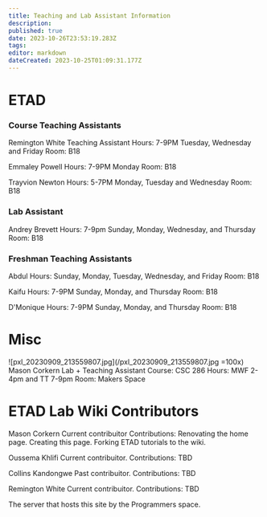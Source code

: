 ```yaml
---
title: Teaching and Lab Assistant Information
description: 
published: true
date: 2023-10-26T23:53:19.283Z
tags: 
editor: markdown
dateCreated: 2023-10-25T01:09:31.177Z
---
```


# ETAD
### Course Teaching Assistants 
Remington White
Teaching Assistant
Hours: 7-9PM Tuesday, Wednesday and Friday
Room: B18

Emmaley Powell
Hours: 7-9PM Monday
Room: B18

Trayvion Newton
Hours: 5-7PM Monday, Tuesday and Wednesday
Room: B18

### Lab Assistant
Andrey Brevett
Hours: 7-9pm Sunday, Monday, Wednesday, and Thursday
Room: B18

### Freshman Teaching Assistants
Abdul
Hours: Sunday, Monday, Tuesday, Wednesday, and Friday
Room: B18

Kaifu
Hours: 7-9PM Sunday, Monday, and Thursday
Room: B18

D'Monique
Hours: 7-9PM Sunday, Monday, and Thursday
Room: B18

# Misc
![pxl_20230909_213559807.jpg](/pxl_20230909_213559807.jpg =100x)
Mason Corkern 
Lab + Teaching Assistant
Course: CSC 286 
Hours: MWF 2-4pm and TT 7-9pm
Room: Makers Space

# ETAD Lab Wiki Contributors 

Mason Corkern
Current contribuitor
Contributions:
Renovating the home page.
Creating this page.
Forking ETAD tutorials to the wiki.

Oussema Khlifi
Current contribuitor. 
Contributions:
TBD

Collins Kandongwe
Past contribuitor.
Contributions:
TBD

Remington White
Current contribuitor.
Contributions:
TBD

The server that hosts this site by the Programmers space. 


